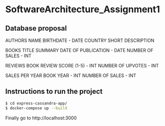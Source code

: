 # SoftwareArchitecture_Assignment1

## Database proposal

AUTHORS
    NAME
    BIRTHDATE - DATE
    COUNTRY
    SHORT DESCRIPTION

BOOKS
    TITLE
    SUMMARY
    DATE OF PUBLICATION - DATE
    NUMBER OF SALES - INT

REVIEWS
    BOOK
    REVIEW
    SCORE (1-5) - INT
    NUMBER OF UPVOTES - INT

SALES PER YEAR
    BOOK
    YEAR - INT
    NUMBER OF SALES - INT

## Instructions to run the project

```sh
$ cd express-cassandra-app/
$ docker-compose up --build
```

Finally go to http://localhost:3000
